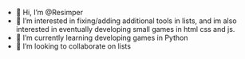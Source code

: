 - 👋 Hi, I’m @Resimper
- 👀 I’m interested in fixing/adding additional tools in lists, and im also interested in eventually developing small games in html css and js.
- 🌱 I’m currently learning developing games in Python
- 🤖 I’m looking to collaborate on lists

<!---
Resimper/Resimper is a ✨ special ✨ repository because its `README.md` (this file) appears on your GitHub profile.
You can click the Preview link to take a look at your changes.
--->
